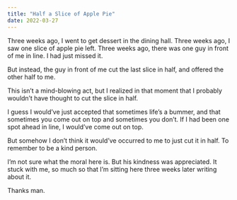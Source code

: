 ```yaml
---
title: "Half a Slice of Apple Pie"
date: 2022-03-27
---
```


Three weeks ago, I went to get dessert in the dining hall. Three weeks ago, I saw one slice of apple pie left. Three weeks ago, there was one guy in front of me in line. I had just missed it.

But instead, the guy in front of me cut the last slice in half, and offered the other half to me.

This isn’t a mind-blowing act, but I realized in that moment that I probably wouldn’t have thought to cut the slice in half.

I guess I would’ve just accepted that sometimes life’s a bummer, and that sometimes you come out on top and sometimes you don’t. If I had been one spot ahead in line, I would’ve come out on top.

But somehow I don’t think it would’ve occurred to me to just cut it in half. To remember to be a kind person.

I’m not sure what the moral here is. But his kindness was appreciated. It stuck with me, so much so that I’m sitting here three weeks later writing about it.

Thanks man.
